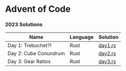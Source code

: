 # Advent of Code 

### 2023 Solutions
| Name                  | Language | Solution                        |
|-----------------------|----------|---------------------------------|
| Day 1: Trebuchet?!    | Rust     | [day1.rs](2023/src/bin/day1.rs) |
| Day 2: Cube Conundrum | Rust     | [day2.rs](2023/src/bin/day2.rs) |
| Day 3: Gear Ratios    | Rust     | [day3.rs](2023/src/bin/day3.rs) |